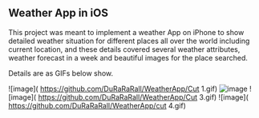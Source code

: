 ## Weather App in iOS

This project was meant to implement a weather App on iPhone to show detailed weather situation for different places all over the world including current location, and these details covered several weather attributes, weather forecast in a week and beautiful images for the place searched.

Details are as GIFs below show.

 ![image]( https://github.com/DuRaRaRall/WeatherApp/Cut 1.gif)
 ![image]( https://github.com/DuRaRaRall/WeatherApp/Cut2.gif)
 ![image]( https://github.com/DuRaRaRall/WeatherApp/Cut 3.gif)
 ![image]( https://github.com/DuRaRaRall/WeatherApp/cut 4.gif)
